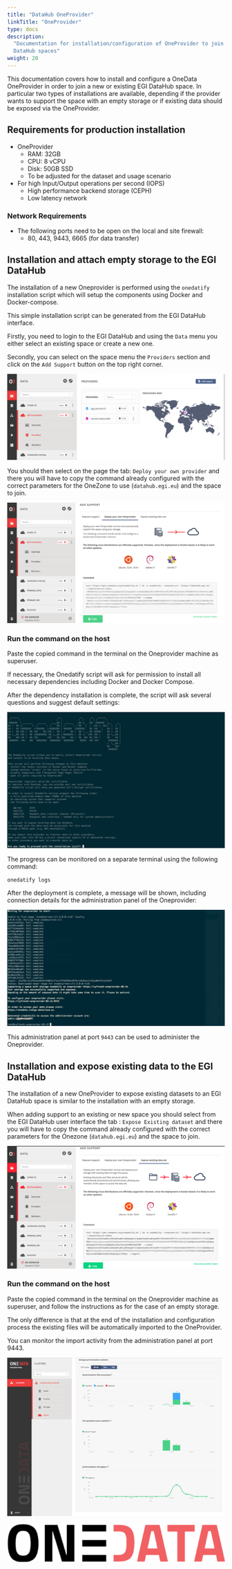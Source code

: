 ```yaml
---
title: "DataHub OneProvider"
linkTitle: "OneProvider"
type: docs
description:
  "Documentation for installation/configuration of OneProvider to join EGI
  DataHub spaces"
weight: 20
---
```


This documentation covers how to install and configure a OneData OneProvider in
order to join a new or existing EGI DataHub space. In particular two types of
installations are available, depending if the provider wants to support the
space with an empty storage or if existing data should be exposed via the
OneProvider.

## Requirements for production installation

- OneProvider
  - RAM: 32GB
  - CPU: 8 vCPU
  - Disk: 50GB SSD
  - To be adjusted for the dataset and usage scenario
- For high Input/Output operations per second (IOPS)
  - High performance backend storage (CEPH)
  - Low latency network

### Network Requirements

- The following ports need to be open on the local and site firewall:
  - 80, 443, 9443, 6665 (for data transfer)

## Installation and attach empty storage to the EGI DataHub

The installation of a new Oneprovider is performed using the `onedatify`
installation script which will setup the components using Docker and
Docker-compose.

This simple installation script can be generated from the EGI DataHub interface.

Firstly, you need to login to the EGI DataHub and using the `Data` menu you
either select an existing space or create a new one.

Secondly, you can select on the space menu the `Providers` section and click on
the `Add Support` button on the top right corner.

![image](add-support-oneprovider.png)

You should then select on the page the tab: `Deploy your own provider` and there
you will have to copy the command already configured with the correct parameters
for the OneZone to use (`datahub.egi.eu`) and the space to join.

![image](onedatify-oneprovider.png)

### Run the command on the host

Paste the copied command in the terminal on the Oneprovider machine as
superuser.

If necessary, the Onedatify script will ask for permission to install all
necessary dependencies including Docker and Docker Compose.

After the dependency installation is complete, the script will ask several
questions and suggest default settings:

![image](onedatify_step_1.png)

The progress can be monitored on a separate terminal using the following
command:

```shell
onedatify logs
```

After the deployment is complete, a message will be shown, including connection
details for the administration panel of the Oneprovider:

![image](onedatify_step_5.png)

This administration panel at port `9443` can be used to administer the
Oneprovider.

## Installation and expose existing data to the EGI DataHub

The installation of a new OneProvider to expose existing datasets to an EGI
DataHub space is similar to the installation with an empty storage.

When adding support to an existing or new space you should select from the EGI
DataHub user interface the tab : `Expose Existing dataset` and there you will
have to copy the command already configured with the correct parameters for the
Onezone (`datahub.egi.eu`) and the space to join.

![image](onedatify-oneprovider-expose.png)

### Run the command on the host

Paste the copied command in the terminal on the Oneprovider machine as
superuser, and follow the instructions as for the case of an empty storage.

The only difference is that at the end of the installation and configuration
process the existing files will be automatically imported to the OneProvider.

You can monitor the import activity from the administration panel at port 9443.

![image](onedatify_step_6.png)

![image](onedata-logo.png)
